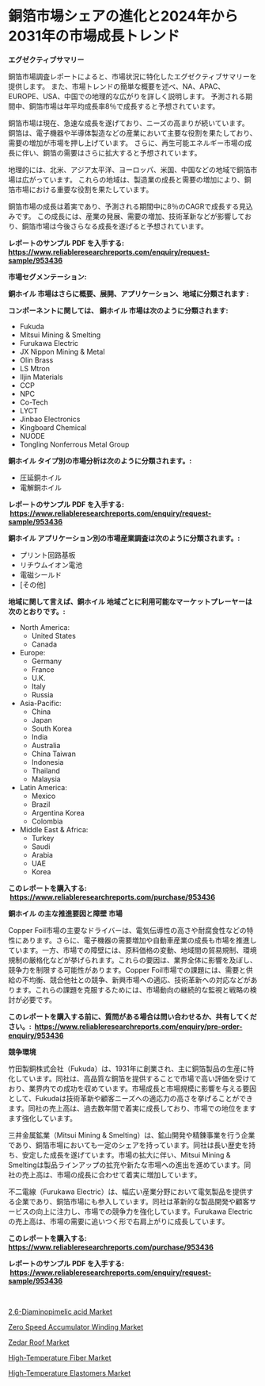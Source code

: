 <p><h1>銅箔市場シェアの進化と2024年から2031年の市場成長トレンド</h1></p><p><strong>エグゼクティブサマリー</strong></p>
<p><p>銅箔市場調査レポートによると、市場状況に特化したエグゼクティブサマリーを提供します。 また、市場トレンドの簡単な概要を述べ、NA、APAC、EUROPE、USA、中国での地理的な広がりを詳しく説明します。 予測される期間中、銅箔市場は年平均成長率8％で成長すると予想されています。</p><p>銅箔市場は現在、急速な成長を遂げており、ニーズの高まりが続いています。 銅箔は、電子機器や半導体製造などの産業において主要な役割を果たしており、需要の増加が市場を押し上げています。 さらに、再生可能エネルギー市場の成長に伴い、銅箔の需要はさらに拡大すると予想されています。</p><p>地理的には、北米、アジア太平洋、ヨーロッパ、米国、中国などの地域で銅箔市場は広がっています。 これらの地域は、製造業の成長と需要の増加により、銅箔市場における重要な役割を果たしています。</p><p>銅箔市場の成長は着実であり、予測される期間中に8％のCAGRで成長する見込みです。 この成長には、産業の発展、需要の増加、技術革新などが影響しており、銅箔市場は今後さらなる成長を遂げると予想されています。</p></p>
<p><strong>レポートのサンプル PDF を入手する: <a href="https://www.reliableresearchreports.com/enquiry/request-sample/953436">https://www.reliableresearchreports.com/enquiry/request-sample/953436</a></strong></p>
<p><strong>市場セグメンテーション:</strong></p>
<p><strong> 銅ホイル 市場はさらに概要、展開、アプリケーション、地域に分類されます :</strong></p>
<p><strong>コンポーネントに関しては、 銅ホイル 市場は次のように分類されます: &nbsp;</strong></p>
<p><ul><li>Fukuda</li><li>Mitsui Mining & Smelting</li><li>Furukawa Electric</li><li>JX Nippon Mining & Metal</li><li>Olin Brass</li><li>LS Mtron</li><li>Iljin Materials</li><li>CCP</li><li>NPC</li><li>Co-Tech</li><li>LYCT</li><li>Jinbao Electronics</li><li>Kingboard Chemical</li><li>NUODE</li><li>Tongling Nonferrous Metal Group</li></ul></p>
<p><strong> 銅ホイル タイプ別の市場分析は次のように分類されます。:</strong></p>
<p><ul><li>圧延銅ホイル</li><li>電解銅ホイル</li></ul></p>
<p><strong>レポートのサンプル PDF を入手する: &nbsp;<a href="https://www.reliableresearchreports.com/enquiry/request-sample/953436">https://www.reliableresearchreports.com/enquiry/request-sample/953436</a></strong></p>
<p><strong> 銅ホイル アプリケーション別の市場産業調査は次のように分類されます。:</strong></p>
<p><ul><li>プリント回路基板</li><li>リチウムイオン電池</li><li>電磁シールド</li><li>[その他]</li></ul></p>
<p><strong>地域に関して言えば、銅ホイル 地域ごとに利用可能なマーケットプレーヤーは次のとおりです。:</strong></p>
<p><ul>
    <li>
        North America:
        <ul>
            <li>United States</li>
            <li>Canada</li>
        </ul>
    </li>
    <li>
        Europe:
        <ul>
            <li>Germany</li>
            <li>France</li>
            <li>U.K.</li>
            <li>Italy</li>
            <li>Russia</li>
        </ul>
    </li>
    <li>
        Asia-Pacific:
        <ul>
            <li>China</li>
            <li>Japan</li>
            <li>South Korea</li>
            <li>India</li>
            <li>Australia</li>
            <li>China Taiwan</li>
            <li>Indonesia</li>
            <li>Thailand</li>
            <li>Malaysia</li>
        </ul>
    </li>
    <li>
        Latin America:
        <ul>
            <li>Mexico</li>
            <li>Brazil</li>
            <li>Argentina Korea</li>
            <li>Colombia</li>
        </ul>
    </li>
    <li>
        Middle East & Africa:
        <ul>
            <li>Turkey</li>
            <li>Saudi</li>
            <li>Arabia</li>
            <li>UAE</li>
            <li>Korea</li>
        </ul>
    </li>
    </ul></p>
<p><strong>このレポートを購入する: &nbsp;<a href="https://www.reliableresearchreports.com/purchase/953436">https://www.reliableresearchreports.com/purchase/953436</a></strong></p>
<p><strong>銅ホイル の主な推進要因と障壁 市場</strong></p>
<p><p>Copper Foil市場の主要なドライバーは、電気伝導性の高さや耐腐食性などの特性にあります。さらに、電子機器の需要増加や自動車産業の成長も市場を推進しています。一方、市場での障壁には、原料価格の変動、地域間の貿易規制、環境規制の厳格化などが挙げられます。これらの要因は、業界全体に影響を及ぼし、競争力を制限する可能性があります。Copper Foil市場での課題には、需要と供給の不均衡、競合他社との競争、新興市場への適応、技術革新への対応などがあります。これらの課題を克服するためには、市場動向の継続的な監視と戦略の検討が必要です。</p></p>
<p><strong>このレポートを購入する前に、質問がある場合は問い合わせるか、共有してください。:&nbsp; <a href="https://www.reliableresearchreports.com/enquiry/pre-order-enquiry/953436">https://www.reliableresearchreports.com/enquiry/pre-order-enquiry/953436</a></strong></p>
<p><strong>競争環境</strong></p>
<p><p>竹田製銅株式会社（Fukuda）は、1931年に創業され、主に銅箔製品の生産に特化しています。同社は、高品質な銅箔を提供することで市場で高い評価を受けており、業界内での成功を収めています。市場成長と市場規模に影響を与える要因として、Fukudaは技術革新や顧客ニーズへの適応力の高さを挙げることができます。同社の売上高は、過去数年間で着実に成長しており、市場での地位をますます強化しています。</p><p>三井金属鉱業（Mitsui Mining & Smelting）は、鉱山開発や精錬事業を行う企業であり、銅箔市場においても一定のシェアを持っています。同社は長い歴史を持ち、安定した成長を遂げています。市場の拡大に伴い、Mitsui Mining & Smeltingは製品ラインアップの拡充や新たな市場への進出を進めています。同社の売上高は、市場の成長に合わせて着実に増加しています。</p><p>不二電線（Furukawa Electric）は、幅広い産業分野において電気製品を提供する企業であり、銅箔市場にも参入しています。同社は革新的な製品開発や顧客サービスの向上に注力し、市場での競争力を強化しています。Furukawa Electricの売上高は、市場の需要に追いつく形で右肩上がりに成長しています。</p></p>
<p><strong>このレポートを購入する: &nbsp; <a href="https://www.reliableresearchreports.com/purchase/953436">https://www.reliableresearchreports.com/purchase/953436</a></strong></p>
<p><strong>レポートのサンプル PDF を入手する: &nbsp;<a href="https://www.reliableresearchreports.com/enquiry/request-sample/953436">https://www.reliableresearchreports.com/enquiry/request-sample/953436</a></strong><strong></strong></p>
<p>&nbsp;</p>
<p><p><a href="https://shimmer-gardenia-37a.notion.site/2-6-Diaminopimelic-acid-Market-Research-Report-Forecasted-for-Period-from-2024-2031-by-Market-Typ-2851f45a94e64791b1a8836087f04e77">2,6-Diaminopimelic acid Market</a></p><p><a href="https://unruly-ladybug-44b.notion.site/Zero-Speed-Accumulator-Winding-Market-Research-Report-Unlocks-Analysis-on-the-Market-Financial-Statu-b2ba7fc4687c4cfa8e69b31ec6bc6318">Zero Speed Accumulator Winding Market</a></p><p><a href="https://meowing-lemming-dd3.notion.site/Zedar-Roof-Market-Size-Market-Share-and-Global-Market-Analysis-Report-2024-2031-15106e4ffe4240e8b2763849663ef393">Zedar Roof Market</a></p><p><a href="https://view.publitas.com/reportprime-1/high-temperature-fiber-market-with-the-goal-of-estimating-the-market-size-and-future-growth-potential-of-various-market-segments-based-on-component-applications-end-user-and-region/">High-Temperature Fiber Market</a></p><p><a href="https://view.publitas.com/reportprime-1/high-temperature-elastomers-market-with-the-goal-of-estimating-the-market-size-and-future-growth-potential-of-various-market-segments-based-on-component-applications-end-user-and-region/">High-Temperature Elastomers Market</a></p></p>